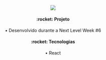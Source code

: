 <h2 align="center">
  <img src='./assets/images/logo.svg' />
</h2>

<h4 align="center">:rocket: Projeto</h4>
<p align="center">• Desenvolvido durante a Next Level Week #6<p>

<h4 align="center">:rocket: Tecnologias</h4>
<p align="center">• React<p>
